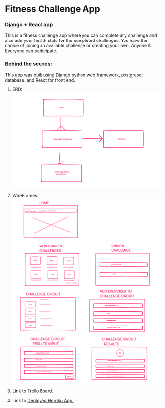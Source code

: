 # Fitness Challenge App
### Django + React app

This is a fitness challenge app where you can complete any challenge and 
also add your health stats for the completed challenges. You have the choice of joining an available challenge or creating your own. 
Anyone & Everyone can participate. 

### Behind the scenes:

This app was built using Django python web framework, postgresql database, and React for front end. 

1. ERD:
![App ERD image](client/public/images/fitappERD.png)

1. WireFrames:
![Wireframe image 1](client/public/images/wireframe1.png)
![Wireframe image 2](client/public/images/wireframe2.png)

1. Link to [Trello Board.](https://trello.com/b/Nt85csro/project-4-fitness-challenge-app)

1. Link to [Deployed Heroku App.](https://fitness-challenge-pr4.herokuapp.com/)